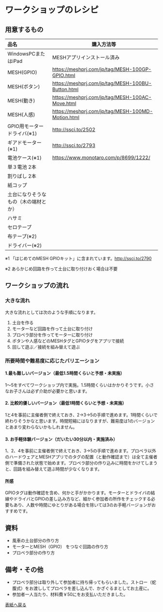 # ワークショップのレシピ

## 用意するもの

| 品名                   | 購入方法等                            |
| :--------------------- | ------------------------------------- |
| WindowsPCまたはiPad             | MESHアプリインストール済み |
| MESH(GPIO)             | https://meshprj.com/jp/tag/MESH-100GP-GPIO.html |
| MESH(ボタン)           | https://meshprj.com/jp/tag/MESH-100BU-Button.html |
| MESH(動き)             | https://meshprj.com/jp/tag/MESH-100AC-Move.html |
| MESH(人感)             | https://meshprj.com/jp/tag/MESH-100MD-Motion.html |
| GPIO用モータードライバ(※1) | http://ssci.to/2502                   |
| ギアドモーター(※1) | http://ssci.to/2793 |
| 電池ケース(※1)          | https://www.monotaro.com/p/8699/1222/ |
| 単３電池 2本           |                                       |
| 割りばし 2本           |                                       |
| 紙コップ               |                                       |
| 土台になりそうなもの（木の端材とか）               |                                       |
| ハサミ               |                                       |
| セロテープ               |                                       |
| 布テープ(※2)               |                                       |
| ドライバー(※2)               |                                       |

※1 「はじめてのMESH GPIOキット」に含まれています。http://ssci.to/2790

※2 あらかじめ回路を作って土台に取り付けおく場合は不要

## ワークショップの流れ

### 大きな流れ

大きな流れとしては次のような手順になります。

1. 土台を作る
2. モーターなど回路を作って土台に取り付け
3. プロペラ部分を作ってモーターに取り付け
4. ボタンや人感などのMESHタグとGPIOタグをアプリで接続
5. 回して遊ぶ／接続を組み替えて遊ぶ

### 所要時間や難易度に応じたバリエーション

#### 1.最も難しいバージョン（最低1.5時間くらいと予想・未実施）

1〜5をすべてワークショップ内で実施。1.5時間くらいはかかりそうです。小さなお子さんは必ず介助が必要かと思います。

#### 2. 比較的優しいバージョン（最低1時間くらいと予想・未実施）

1と4を事前に主催者側で終えておき、2→3→5の手順で進めます。1時間くらいで終わりそうかなと思います。時間短縮にはなりますが、難易度は1のバージョンとあまり変わらないかもしれません。

#### 3. お手軽体験バージョン（だいたい30分以内・実施済み）

1、2、4を事前に主催者側で終えておき、3→5の手順で進めます。プロペラ以外のハードウェアとMESHアプリでのタグの配置（と動作確認まで）は全て主催者側で準備された状態で始めます。プロペラ部分の作り込みに時間をかけてしまうと、回路を組み替えて遊ぶ時間が少なくなります。

#### 所感

GPIOタグは動作確認を含め、何かと手がかかります。モーターとドライバの結線やドライバとGPIOの差し込み方など、細かく参加者の所作をチェックする必要もあり、人数や時間にゆとりがある場合を除いては3のお手軽バージョンがおすすめです。

## 資料

* 風車の土台部分の作り方
* モーターとMESH（GPIO） をつなぐ回路の作り方
* プロペラ部分の作り方

## 備考・その他

* プロペラ部分は取り外して参加者に持ち帰ってもらいました。ストロー（蛇腹式）をお渡ししてプロペラを差し込んで、かざぐるまとしてお土産に。
* 参加者一人当たり、材料費￥50にをお支払いただきました。

[表紙へ戻る](README.md)

